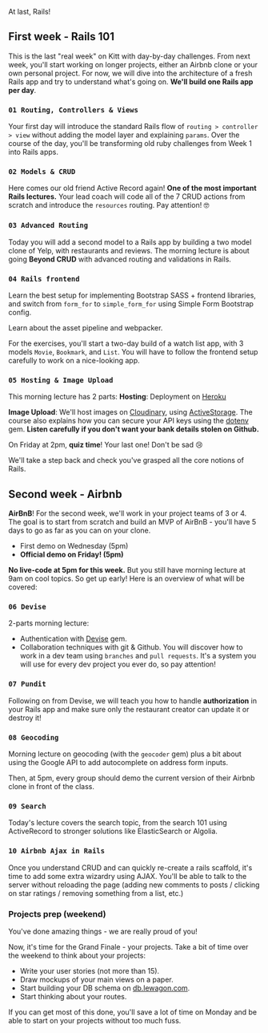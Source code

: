 At last, Rails!

## First week - Rails 101

This is the last "real week" on Kitt with day-by-day challenges. From next week, you'll start working on longer projects, either an Airbnb clone or your own personal project. For now, we will dive into the architecture of a fresh Rails app and try to understand what's going on. **We'll build one Rails app per day**.

### `01 Routing, Controllers & Views`

Your first day will introduce the standard Rails flow of `routing > controller > view` without adding the model layer and explaining `params`. Over the course of the day, you'll be transforming old ruby challenges from Week 1 into Rails apps.

### `02 Models & CRUD`

Here comes our old friend Active Record again! **One of the most important Rails lectures.** Your lead coach will code all of the 7 CRUD actions from scratch and introduce the `resources` routing. Pay attention! 🤓

### `03 Advanced Routing`

Today you will add a second model to a Rails app by building a two model clone of Yelp, with restaurants and reviews. The morning lecture is about going **Beyond CRUD** with advanced routing and validations in Rails.

### `04 Rails frontend`

Learn the best setup for implementing Bootstrap SASS + frontend libraries, and switch from `form_for` to `simple_form_for` using Simple Form Bootstrap config.

Learn about the asset pipeline and webpacker.

For the exercises, you'll start a two-day build of a watch list app, with 3 models `Movie`, `Bookmark`, and `List`.
You will have to follow the frontend setup carefully to work on a nice-looking app.

### `05 Hosting & Image Upload`

This  morning lecture has 2 parts:
**Hosting**: Deployment on [Heroku](http://heroku.com/)

**Image Upload**: We'll host images on [Cloudinary](http://cloudinary.com/), using [ActiveStorage](https://guides.rubyonrails.org/v6.0.1/active_storage_overview.html). The course also explains how you can secure your API keys using the [dotenv](https://github.com/bkeepers/dotenv) gem. **Listen carefully if you don't want your bank details stolen on Github.**

On Friday at 2pm, **quiz time**! Your last one! Don't be sad 😢

We'll take a step back and check you've grasped all the core notions of Rails.

## Second week - Airbnb

**AirBnB**! For the second week, we'll work in your project teams of 3 or 4. The goal is to start from scratch and build an MVP of AirBnB - you'll have 5 days to go as far as you can on your clone.

- First demo on Wednesday (5pm)
- **Official demo on Friday! (5pm)**

**No live-code at 5pm for this week.** But you still have morning lecture at 9am on cool topics. So get up early! Here is an overview of what will be covered:

### `06 Devise`

2-parts morning lecture:

- Authentication with [Devise](https://github.com/plataformatec/devise) gem.
- Collaboration techniques with git & Github. You will discover how to work in a dev team using `branches` and `pull requests`. It's a system you will use for every dev project you ever do, so pay attention!

### `07 Pundit`

Following on from Devise, we will teach you how to handle **authorization** in your Rails app and make sure only the restaurant creator can update it or destroy it!

### `08 Geocoding`

Morning lecture on geocoding (with the `geocoder` gem) plus a bit about using the Google API to add autocomplete on address form inputs.

Then, at 5pm, every group should demo the current version of their Airbnb clone in front of the class.

### `09 Search`

Today's lecture covers the search topic, from the search 101 using ActiveRecord to stronger solutions like ElasticSearch or Algolia.

### `10 Airbnb Ajax in Rails`

Once you understand CRUD and can quickly re-create a rails scaffold, it's time to add some extra wizardry using AJAX. You'll be able to talk to the server without reloading the page (adding new comments to posts / clicking on star ratings / removing something from a list, etc.)

### Projects prep (weekend)

You've done amazing things - we are really proud of you!

Now, it's time for the Grand Finale - your projects. Take a bit of time over the weekend to think about your projects:

- Write your user stories (not more than 15).
- Draw mockups of your main views on a paper.
- Start building your DB schema on [db.lewagon.com](http://db.lewagon.com).
- Start thinking about your routes.

If you can get most of this done, you'll save a lot of time on Monday and be able to start on your projects without too much fuss.
